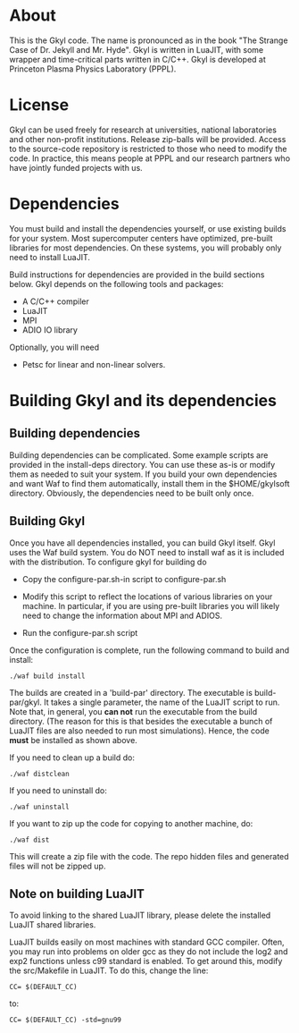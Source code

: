 # About

This is the Gkyl code. The name is pronounced as in the book "The
Strange Case of Dr. Jekyll and Mr. Hyde". Gkyl is written in LuaJIT,
with some wrapper and time-critical parts written in C/C++. Gkyl is
developed at Princeton Plasma Physics Laboratory (PPPL).

# License

Gkyl can be used freely for research at universities, national
laboratories and other non-profit institutions. Release zip-balls will
be provided. Access to the source-code repository is restricted to
those who need to modify the code. In practice, this means people at
PPPL and our research partners who have jointly funded projects with
us.

# Dependencies

You must build and install the dependencies yourself, or use existing
builds for your system. Most supercomputer centers have optimized,
pre-built libraries for most dependencies. On these systems, you will
probably only need to install LuaJIT.

Build instructions for dependencies are provided in the build sections
below. Gkyl depends on the following tools and packages:

- A C/C++ compiler
- LuaJIT
- MPI
- ADIO IO library

Optionally, you will need

- Petsc for linear and non-linear solvers.

# Building Gkyl and its dependencies

## Building dependencies

Building dependencies can be complicated. Some example scripts are
provided in the install-deps directory. You can use these as-is or
modify them as needed to suit your system. If you build your own
dependencies and want Waf to find them automatically, install them in
the $HOME/gkylsoft directory. Obviously, the dependencies need to be
built only once.

## Building Gkyl

Once you have all dependencies installed, you can build Gkyl
itself. Gkyl uses the Waf build system. You do NOT need to install waf
as it is included with the distribution. To configure gkyl for
building do

- Copy the configure-par.sh-in script to configure-par.sh

- Modify this script to reflect the locations of various libraries on
  your machine. In particular, if you are using pre-built libraries
  you will likely need to change the information about MPI and ADIOS.

- Run the configure-par.sh script

Once the configuration is complete, run the following command to build
and install:

~~~~~~~
./waf build install
~~~~~~~

The builds are created in a 'build-par' directory. The executable is
build-par/gkyl. It takes a single parameter, the name of the LuaJIT script
to run. Note that, in general, you **can not** run the executable from
the build directory. (The reason for this is that besides the
executable a bunch of LuaJIT files are also needed to run most
simulations). Hence, the code **must** be installed as shown above.

If you need to clean up a build do:

~~~~~~~
./waf distclean
~~~~~~~

If you need to uninstall do:

~~~~~~~
./waf uninstall
~~~~~~~

If you want to zip up the code for copying to another machine, do:

~~~~~~~
./waf dist
~~~~~~~

This will create a zip file with the code. The repo hidden files and
generated files will not be zipped up.

## Note on building LuaJIT

To avoid linking to the shared LuaJIT library, please delete the
installed LuaJIT shared libraries.

LuaJIT builds easily on most machines with standard GCC
compiler. Often, you may run into problems on older gcc as they do not
include the log2 and exp2 functions unless c99 standard is enabled. To
get around this, modify the src/Makefile in LuaJIT. To do this, change
the line:

~~~~~~~
CC= $(DEFAULT_CC)
~~~~~~~

to:

~~~~~~~
CC= $(DEFAULT_CC) -std=gnu99
~~~~~~~
